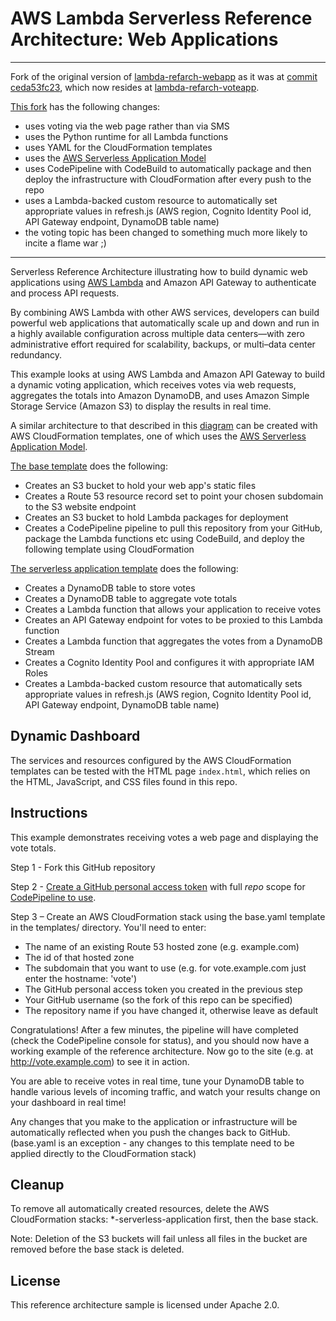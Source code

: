 # AWS Lambda Serverless Reference Architecture: Web Applications

---

Fork of the original version of [lambda-refarch-webapp](https://github.com/awslabs/lambda-refarch-webapp) as it was at [commit ceda53fc23](https://github.com/awslabs/lambda-refarch-webapp/tree/ceda53fc23f97df8acca5503140f128670a68890), which now resides at [lambda-refarch-voteapp](https://github.com/aws-samples/lambda-refarch-voteapp).

[This fork](https://github.com/infectedsoundsystem/lambda-refarch-webapp) has the following changes:

- uses voting via the web page rather than via SMS
- uses the Python runtime for all Lambda functions
- uses YAML for the CloudFormation templates
- uses the [AWS Serverless Application Model](https://github.com/awslabs/serverless-application-model)
- uses CodePipeline with CodeBuild to automatically package and then deploy the infrastructure with CloudFormation after every push to the repo
- uses a Lambda-backed custom resource to automatically set appropriate values in refresh.js (AWS region, Cognito Identity Pool id, API Gateway endpoint, DynamoDB table name)
- the voting topic has been changed to something much more likely to incite a flame war ;)

---

Serverless Reference Architecture illustrating how to build dynamic web applications using [AWS Lambda](http://aws.amazon.com/lambda/) and Amazon API Gateway to authenticate and process API requests.

By combining AWS Lambda with other AWS services, developers can build powerful web applications that automatically scale up and down and run in a highly available configuration across multiple data centers&mdash;with zero administrative effort required for scalability, backups, or multi–data center redundancy.

This example looks at using AWS Lambda and Amazon API Gateway to build a dynamic voting application, which receives votes via web requests, aggregates the totals into Amazon DynamoDB, and uses Amazon Simple Storage Service (Amazon S3) to display the results in real time.

A similar architecture to that described in this [diagram](https://s3.amazonaws.com/awslambda-reference-architectures/web-app/lambda-refarch-webapp.pdf) can be created with AWS CloudFormation templates, one of which uses the [AWS Serverless Application Model](https://github.com/awslabs/serverless-application-model).

[The base template](templates/base.yaml) does the following:

- Creates an S3 bucket to hold your web app's static files
- Creates a Route 53 resource record set to point your chosen subdomain to the S3 website endpoint
- Creates an S3 bucket to hold Lambda packages for deployment
- Creates a CodePipeline pipeline to pull this repository from your GitHub, package the Lambda functions etc using CodeBuild, and deploy the following template using CloudFormation

[The serverless application template](templates/serverless_application.yaml) does the following:

- Creates a DynamoDB table to store votes
- Creates a DynamoDB table to aggregate vote totals
- Creates a Lambda function that allows your application to receive votes
- Creates an API Gateway endpoint for votes to be proxied to this Lambda function
- Creates a Lambda function that aggregates the votes from a DynamoDB Stream
- Creates a Cognito Identity Pool and configures it with appropriate IAM Roles
- Creates a Lambda-backed custom resource that automatically sets appropriate values in refresh.js (AWS region, Cognito Identity Pool id, API Gateway endpoint, DynamoDB table name)

## Dynamic Dashboard

The services and resources configured by the AWS CloudFormation templates can be tested with the HTML page `index.html`, which relies on the HTML, JavaScript, and CSS files found in this repo.

## Instructions

This example demonstrates receiving votes a web page and displaying the vote totals.

Step 1 - Fork this GitHub repository

Step 2 - [Create a GitHub personal access token](https://help.github.com/articles/creating-a-personal-access-token-for-the-command-line/) with full *repo* scope for [CodePipeline to use](https://docs.aws.amazon.com/codepipeline/latest/userguide/GitHub-rotate-personal-token-CLI.html).

Step 3 – Create an AWS CloudFormation stack using the base.yaml template in the templates/ directory. You'll need to enter:

- The name of an existing Route 53 hosted zone (e.g. example.com)
- The id of that hosted zone
- The subdomain that you want to use (e.g. for vote.example.com just enter the hostname: 'vote')
- The GitHub personal access token you created in the previous step
- Your GitHub username (so the fork of this repo can be specified)
- The repository name if you have changed it, otherwise leave as default

Congratulations! After a few minutes, the pipeline will have completed (check the CodePipeline console for status), and you should now have a working example of the reference architecture. Now go to the site (e.g. at http://vote.example.com) to see it in action.

You are able to receive votes in real time, tune your DynamoDB table to handle various levels of incoming traffic, and watch your results change on your dashboard in real time!

Any changes that you make to the application or infrastructure will be automatically reflected when you push the changes back to GitHub. (base.yaml is an exception - any changes to this template need to be applied directly to the CloudFormation stack)

## Cleanup

To remove all automatically created resources, delete the AWS CloudFormation stacks: *-serverless-application first, then the base stack.

Note: Deletion of the S3 buckets will fail unless all files in the bucket are removed before the base stack is deleted.

## License

This reference architecture sample is licensed under Apache 2.0.
